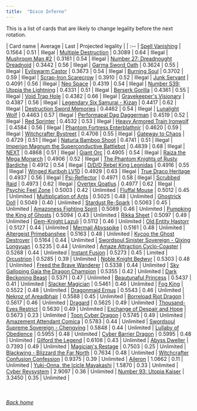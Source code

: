 ```yaml
---
title:  "Disco Inferno"
---
```


This is a list of cards that are likely to change legality before the next rotation.

| Card name | Average | Last | Projected legality |
| :-- |
[Spell Vanishing](https://db.ygoprodeck.com/card/?search=Spell%20Vanishing) | 0.1564 | 0.51 | Illegal |
[Multiple Destruction](https://db.ygoprodeck.com/card/?search=Multiple%20Destruction) | 0.3089 | 0.64 | Illegal |
[Mushroom Man #2](https://db.ygoprodeck.com/card/?search=Mushroom%20Man%20#2) | 0.3161 | 0.54 | Illegal |
[Number 27: Dreadnought Dreadnoid](https://db.ygoprodeck.com/card/?search=Number%2027:%20Dreadnought%20Dreadnoid) | 0.3442 | 0.56 | Illegal |
[Garma Sword Oath](https://db.ygoprodeck.com/card/?search=Garma%20Sword%20Oath) | 0.3624 | 0.55 | Illegal |
[Evilswarm Castor](https://db.ygoprodeck.com/card/?search=Evilswarm%20Castor) | 0.3673 | 0.54 | Illegal |
[Burning Soul](https://db.ygoprodeck.com/card/?search=Burning%20Soul) | 0.3702 | 0.59 | Illegal |
[Scrap-Iron Scarecrow](https://db.ygoprodeck.com/card/?search=Scrap-Iron%20Scarecrow) | 0.3910 | 0.52 | Illegal |
[Junk Servant](https://db.ygoprodeck.com/card/?search=Junk%20Servant) | 0.4091 | 0.56 | Illegal |
[Neo Space](https://db.ygoprodeck.com/card/?search=Neo%20Space) | 0.4319 | 0.54 | Illegal |
[Number S39: Utopia the Lightning](https://db.ygoprodeck.com/card/?search=Number%20S39:%20Utopia%20the%20Lightning) | 0.4331 | 0.51 | Illegal |
[Berserk Gorilla](https://db.ygoprodeck.com/card/?search=Berserk%20Gorilla) | 0.4361 | 0.55 | Illegal |
[Void Trap Hole](https://db.ygoprodeck.com/card/?search=Void%20Trap%20Hole) | 0.4382 | 0.66 | Illegal |
[Gravekeeper's Visionary](https://db.ygoprodeck.com/card/?search=Gravekeeper's%20Visionary) | 0.4387 | 0.56 | Illegal |
[Legendary Six Samurai - Kizan](https://db.ygoprodeck.com/card/?search=Legendary%20Six%20Samurai%20-%20Kizan) | 0.4417 | 0.62 | Illegal |
[Destruction Sword Memories](https://db.ygoprodeck.com/card/?search=Destruction%20Sword%20Memories) | 0.4462 | 0.54 | Illegal |
[Lunalight Wolf](https://db.ygoprodeck.com/card/?search=Lunalight%20Wolf) | 0.4463 | 0.57 | Illegal |
[Performapal Dag Daggerman](https://db.ygoprodeck.com/card/?search=Performapal%20Dag%20Daggerman) | 0.4519 | 0.52 | Illegal |
[Red Sprinter](https://db.ygoprodeck.com/card/?search=Red%20Sprinter) | 0.4532 | 0.53 | Illegal |
[Heavy Armored Train Ironwolf](https://db.ygoprodeck.com/card/?search=Heavy%20Armored%20Train%20Ironwolf) | 0.4584 | 0.56 | Illegal |
[Phantom Fortress Enterblathnir](https://db.ygoprodeck.com/card/?search=Phantom%20Fortress%20Enterblathnir) | 0.4620 | 0.59 | Illegal |
[Witchcrafter Bystreet](https://db.ygoprodeck.com/card/?search=Witchcrafter%20Bystreet) | 0.4706 | 0.55 | Illegal |
[Gateway to Chaos](https://db.ygoprodeck.com/card/?search=Gateway%20to%20Chaos) | 0.4729 | 0.51 | Illegal |
[Naturia Bamboo Shoot](https://db.ygoprodeck.com/card/?search=Naturia%20Bamboo%20Shoot) | 0.4741 | 0.51 | Illegal |
[Imperion Magnum the Superconductive Battlebot](https://db.ygoprodeck.com/card/?search=Imperion%20Magnum%20the%20Superconductive%20Battlebot) | 0.4839 | 0.68 | Illegal |
[NEXT](https://db.ygoprodeck.com/card/?search=NEXT) | 0.4868 | 0.51 | Illegal |
[Giant Orc](https://db.ygoprodeck.com/card/?search=Giant%20Orc) | 0.4905 | 0.54 | Illegal |
[Raiza the Mega Monarch](https://db.ygoprodeck.com/card/?search=Raiza%20the%20Mega%20Monarch) | 0.4906 | 0.52 | Illegal |
[The Phantom Knights of Rusty Bardiche](https://db.ygoprodeck.com/card/?search=The%20Phantom%20Knights%20of%20Rusty%20Bardiche) | 0.4912 | 0.54 | Illegal |
[D/D/D Rebel King Leonidas](https://db.ygoprodeck.com/card/?search=D/D/D%20Rebel%20King%20Leonidas) | 0.4916 | 0.55 | Illegal |
[Winged Kuriboh LV10](https://db.ygoprodeck.com/card/?search=Winged%20Kuriboh%20LV10) | 0.4929 | 0.63 | Illegal |
[True Draco Heritage](https://db.ygoprodeck.com/card/?search=True%20Draco%20Heritage) | 0.4937 | 0.56 | Illegal |
[Psi-Reflector](https://db.ygoprodeck.com/card/?search=Psi-Reflector) | 0.4971 | 0.58 | Illegal |
[Scrubbed Raid](https://db.ygoprodeck.com/card/?search=Scrubbed%20Raid) | 0.4973 | 0.62 | Illegal |
[Overtex Qoatlus](https://db.ygoprodeck.com/card/?search=Overtex%20Qoatlus) | 0.4977 | 0.62 | Illegal |
[Psychic Feel Zone](https://db.ygoprodeck.com/card/?search=Psychic%20Feel%20Zone) | 0.5003 | 0.42 | Unlimited |
[Fluffal Mouse](https://db.ygoprodeck.com/card/?search=Fluffal%20Mouse) | 0.5012 | 0.45 | Unlimited |
[Multiplication of Ants](https://db.ygoprodeck.com/card/?search=Multiplication%20of%20Ants) | 0.5025 | 0.48 | Unlimited |
[Ghostrick Doll](https://db.ygoprodeck.com/card/?search=Ghostrick%20Doll) | 0.5049 | 0.40 | Unlimited |
[Stardust Re-Spark](https://db.ygoprodeck.com/card/?search=Stardust%20Re-Spark) | 0.5063 | 0.45 | Unlimited |
[Amazoness Fighting Spirit](https://db.ygoprodeck.com/card/?search=Amazoness%20Fighting%20Spirit) | 0.5089 | 0.46 | Unlimited |
[Pumpking the King of Ghosts](https://db.ygoprodeck.com/card/?search=Pumpking%20the%20King%20of%20Ghosts) | 0.5094 | 0.43 | Unlimited |
[Rikka Sheet](https://db.ygoprodeck.com/card/?search=Rikka%20Sheet) | 0.5097 | 0.49 | Unlimited |
[Gem-Knight Lazuli](https://db.ygoprodeck.com/card/?search=Gem-Knight%20Lazuli) | 0.5112 | 0.46 | Unlimited |
[Old Entity Hastorr](https://db.ygoprodeck.com/card/?search=Old%20Entity%20Hastorr) | 0.5127 | 0.44 | Unlimited |
[Mermail Abysspike](https://db.ygoprodeck.com/card/?search=Mermail%20Abysspike) | 0.5161 | 0.48 | Unlimited |
[Altergeist Primebanshee](https://db.ygoprodeck.com/card/?search=Altergeist%20Primebanshee) | 0.5163 | 0.48 | Unlimited |
[Kycoo the Ghost Destroyer](https://db.ygoprodeck.com/card/?search=Kycoo%20the%20Ghost%20Destroyer) | 0.5164 | 0.44 | Unlimited |
[Swordsoul Sinister Sovereign - Qixing Longyuan](https://db.ygoprodeck.com/card/?search=Swordsoul%20Sinister%20Sovereign%20-%20Qixing%20Longyuan) | 0.5235 | 0.44 | Unlimited |
[Amaze Attraction Cyclo-Coaster](https://db.ygoprodeck.com/card/?search=Amaze%20Attraction%20Cyclo-Coaster) | 0.5268 | 0.44 | Unlimited |
[Instant Fusion](https://db.ygoprodeck.com/card/?search=Instant%20Fusion) | 0.5273 | 0.45 | Limited |
[Orcustrion](https://db.ygoprodeck.com/card/?search=Orcustrion) | 0.5285 | 0.39 | Unlimited |
[Noble Knight Bedwyr](https://db.ygoprodeck.com/card/?search=Noble%20Knight%20Bedwyr) | 0.5303 | 0.48 | Unlimited |
[Freed the Brave Wanderer](https://db.ygoprodeck.com/card/?search=Freed%20the%20Brave%20Wanderer) | 0.5338 | 0.44 | Unlimited |
[Sky Galloping Gaia the Dragon Champion](https://db.ygoprodeck.com/card/?search=Sky%20Galloping%20Gaia%20the%20Dragon%20Champion) | 0.5355 | 0.42 | Unlimited |
[Dark Beckoning Beast](https://db.ygoprodeck.com/card/?search=Dark%20Beckoning%20Beast) | 0.5371 | 0.47 | Unlimited |
[Beautunaful Princess](https://db.ygoprodeck.com/card/?search=Beautunaful%20Princess) | 0.5437 | 0.41 | Unlimited |
[Slacker Magician](https://db.ygoprodeck.com/card/?search=Slacker%20Magician) | 0.5461 | 0.46 | Unlimited |
[Fog King](https://db.ygoprodeck.com/card/?search=Fog%20King) | 0.5522 | 0.48 | Unlimited |
[Dragonmaid Ernus](https://db.ygoprodeck.com/card/?search=Dragonmaid%20Ernus) | 0.5543 | 0.46 | Unlimited |
[Nekroz of Areadbhair](https://db.ygoprodeck.com/card/?search=Nekroz%20of%20Areadbhair) | 0.5588 | 0.45 | Unlimited |
[Borreload Riot Dragon](https://db.ygoprodeck.com/card/?search=Borreload%20Riot%20Dragon) | 0.5617 | 0.46 | Unlimited |
[Dragard](https://db.ygoprodeck.com/card/?search=Dragard) | 0.5625 | 0.49 | Unlimited |
[Thousand-Eyes Restrict](https://db.ygoprodeck.com/card/?search=Thousand-Eyes%20Restrict) | 0.5630 | 0.49 | Unlimited |
[Exchange of Despair and Hope](https://db.ygoprodeck.com/card/?search=Exchange%20of%20Despair%20and%20Hope) | 0.5673 | 0.23 | Unlimited |
[Toon Cyber Dragon](https://db.ygoprodeck.com/card/?search=Toon%20Cyber%20Dragon) | 0.5745 | 0.49 | Unlimited |
[Amazement Attendant Comica](https://db.ygoprodeck.com/card/?search=Amazement%20Attendant%20Comica) | 0.5783 | 0.44 | Unlimited |
[Swordsoul Supreme Sovereign - Chengying](https://db.ygoprodeck.com/card/?search=Swordsoul%20Supreme%20Sovereign%20-%20Chengying) | 0.5848 | 0.44 | Unlimited |
[Lullaby of Obedience](https://db.ygoprodeck.com/card/?search=Lullaby%20of%20Obedience) | 0.5955 | 0.48 | Unlimited |
[Cyber Barrier Dragon](https://db.ygoprodeck.com/card/?search=Cyber%20Barrier%20Dragon) | 0.5995 | 0.48 | Unlimited |
[Gilford the Legend](https://db.ygoprodeck.com/card/?search=Gilford%20the%20Legend) | 0.6108 | 0.43 | Unlimited |
[Abyss Dweller](https://db.ygoprodeck.com/card/?search=Abyss%20Dweller) | 0.7393 | 0.49 | Unlimited |
[Magician's Restage](https://db.ygoprodeck.com/card/?search=Magician's%20Restage) | 0.7503 | 0.25 | Unlimited |
[Blackwing - Blizzard the Far North](https://db.ygoprodeck.com/card/?search=Blackwing%20-%20Blizzard%20the%20Far%20North) | 0.7634 | 0.48 | Unlimited |
[Witchcrafter Confusion Confession](https://db.ygoprodeck.com/card/?search=Witchcrafter%20Confusion%20Confession) | 0.9375 | 0.39 | Unlimited |
[Aileron](https://db.ygoprodeck.com/card/?search=Aileron) | 1.0662 | 0.11 | Unlimited |
[Yuki-Onna, the Icicle Mayakashi](https://db.ygoprodeck.com/card/?search=Yuki-Onna,%20the%20Icicle%20Mayakashi) | 1.5870 | 0.33 | Unlimited |
[Cyber Revsystem](https://db.ygoprodeck.com/card/?search=Cyber%20Revsystem) | 2.9097 | 0.36 | Unlimited |
[Number 93: Utopia Kaiser](https://db.ygoprodeck.com/card/?search=Number%2093:%20Utopia%20Kaiser) | 3.3450 | 0.35 | Unlimited |

<br>

###### [Back home](index)